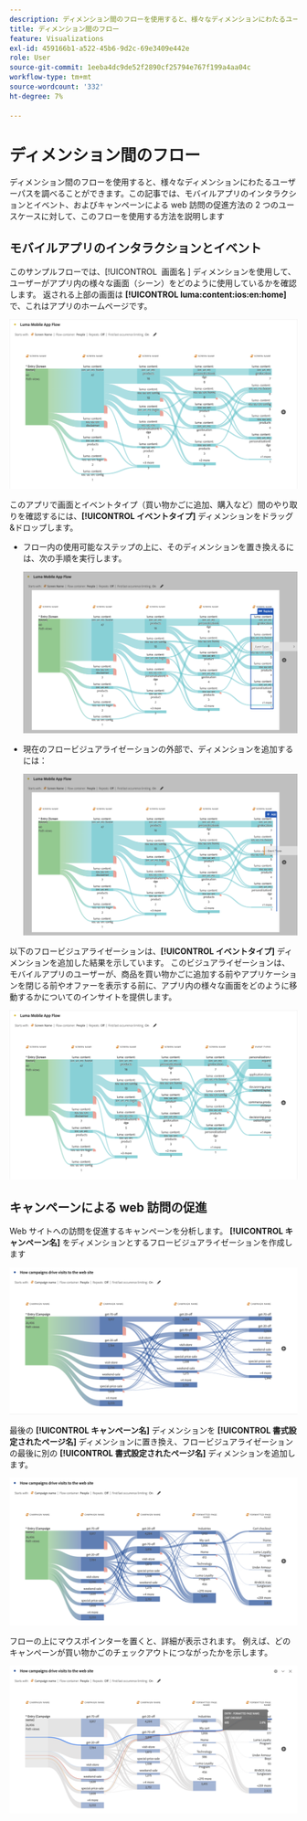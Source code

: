 ```yaml
---
description: ディメンション間のフローを使用すると、様々なディメンションにわたるユーザーパスを検証できます。
title: ディメンション間のフロー
feature: Visualizations
exl-id: 459166b1-a522-45b6-9d2c-69e3409e442e
role: User
source-git-commit: 1eeba4dc9de52f2890cf25794e767f199a4aa04c
workflow-type: tm+mt
source-wordcount: '332'
ht-degree: 7%

---
```


# ディメンション間のフロー

ディメンション間のフローを使用すると、様々なディメンションにわたるユーザーパスを調べることができます。この記事では、モバイルアプリのインタラクションとイベント、およびキャンペーンによる web 訪問の促進方法の 2 つのユースケースに対して、このフローを使用する方法を説明します

<!--
A dimension label at the top of each Flow column makes using multiple dimensions in a flow visualization more intuitive:

![An intero-dimensional flow highlighting multiple dimensions including Product, Page, OS version, and Time Spent.](assets/flow.png)
-->

## モバイルアプリのインタラクションとイベント

このサンプルフローでは、[!UICONTROL &#x200B; 画面名 &#x200B;] ディメンションを使用して、ユーザーがアプリ内の様々な画面（シーン）をどのように使用しているかを確認します。 返される上部の画面は **[!UICONTROL luma:content:ios:en:home]** で、これはアプリのホームページです。

![ 追加された項目を示すフロー。](assets/flowapp.png)

このアプリで画面とイベントタイプ（買い物かごに追加、購入など）間のやり取りを確認するには、**[!UICONTROL イベントタイプ]** ディメンションをドラッグ&amp;ドロップします。

* フロー内の使用可能なステップの上に、そのディメンションを置き換えるには、次の手順を実行します。

  ![ 複数の領域にドラッグされたページディメンションを示すフロー ](assets/flowapp-replace.png)

* 現在のフロービジュアライゼーションの外部で、ディメンションを追加するには：

  ![ 末尾の空白にドラッグされたページディメンションを示すフロー。](assets/flowapp-add.png)

以下のフロービジュアライゼーションは、**[!UICONTROL イベントタイプ]** ディメンションを追加した結果を示しています。 このビジュアライゼーションは、モバイルアプリのユーザーが、商品を買い物かごに追加する前やアプリケーションを閉じる前やオファーを表示する前に、アプリ内の様々な画面をどのように移動するかについてのインサイトを提供します。

![ ページディメンションの結果をリストの上部に表示する fLow。](assets/flowapp-result.png)

## キャンペーンによる web 訪問の促進

Web サイトへの訪問を促進するキャンペーンを分析します。 **[!UICONTROL キャンペーン名]** をディメンションとするフロービジュアライゼーションを作成します

![ フロー web キャンペーン名ディメンション ](assets/flowweb.png)

最後の **[!UICONTROL キャンペーン名]** ディメンションを **[!UICONTROL 書式設定されたページ名]** ディメンションに置き換え、フロービジュアライゼーションの最後に別の **[!UICONTROL 書式設定されたページ名]** ディメンションを追加します。

![ フロー web キャンペーン名および web ページディメンション ](assets/flowweb-replace.png)

フローの上にマウスポインターを置くと、詳細が表示されます。 例えば、どのキャンペーンが買い物かごのチェックアウトにつながったかを示します。

![ フロー web キャンペーン名と web ページディメンションのホバー ](assets/flowweb-hover.png)
